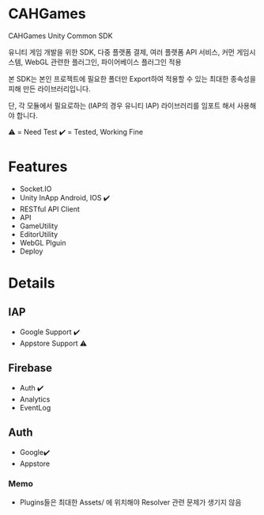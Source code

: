 # CAHGames
 CAHGames Unity Common SDK
 
 유니티 게임 개발을 위한 SDK, 다중 플랫폼 결제, 여러 플랫폼 API 서비스, 커먼 게임시스템, WebGL 관련한 플러그인, 파이어베이스 플러그인 적용
 
 본 SDK는 본인 프로젝트에 필요한 폴더만 Export하여 적용할 수 있는 최대한 종속성을 피해 만든 라이브러리입니다.  
 
 단, 각 모듈에서 필요로하는 (IAP의 경우 유니티 IAP) 라이브러리를 임포트 해서 사용해야 합니다.
 
 

 ⚠️ = Need Test
 ✔️ = Tested, Working Fine


 # Features
 
 - Socket.IO
 - Unity InApp Android, IOS ✔️  
 - RESTful API Client 
 - API 
 - GameUtility
 - EditorUtility
 - WebGL Plguin
 - Deploy
 
 # Details
 
 ## IAP
  - Google Support ✔️  
  - Appstore Support ⚠️
 

 ## Firebase
  - Auth ✔️ 
  - Analytics
  - EventLog

 ## Auth
 - Google✔️ 
 - Appstore 



 ### Memo
 
  - Plugins들은 최대한 Assets/ 에 위치해야 Resolver 관련 문제가 생기지 않음 
